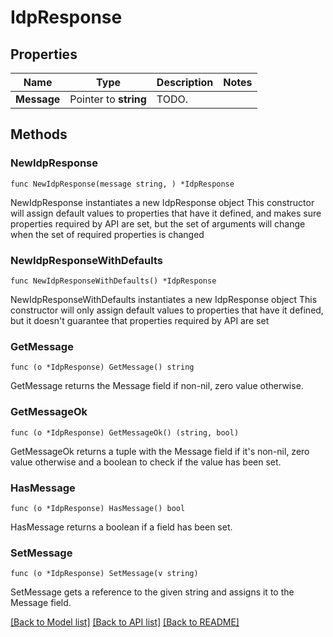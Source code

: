 # IdpResponse

## Properties

Name | Type | Description | Notes
------------ | ------------- | ------------- | -------------
**Message** | Pointer to **string** | TODO. | 

## Methods

### NewIdpResponse

`func NewIdpResponse(message string, ) *IdpResponse`

NewIdpResponse instantiates a new IdpResponse object
This constructor will assign default values to properties that have it defined,
and makes sure properties required by API are set, but the set of arguments
will change when the set of required properties is changed

### NewIdpResponseWithDefaults

`func NewIdpResponseWithDefaults() *IdpResponse`

NewIdpResponseWithDefaults instantiates a new IdpResponse object
This constructor will only assign default values to properties that have it defined,
but it doesn't guarantee that properties required by API are set

### GetMessage

`func (o *IdpResponse) GetMessage() string`

GetMessage returns the Message field if non-nil, zero value otherwise.

### GetMessageOk

`func (o *IdpResponse) GetMessageOk() (string, bool)`

GetMessageOk returns a tuple with the Message field if it's non-nil, zero value otherwise
and a boolean to check if the value has been set.

### HasMessage

`func (o *IdpResponse) HasMessage() bool`

HasMessage returns a boolean if a field has been set.

### SetMessage

`func (o *IdpResponse) SetMessage(v string)`

SetMessage gets a reference to the given string and assigns it to the Message field.


[[Back to Model list]](../README.md#documentation-for-models) [[Back to API list]](../README.md#documentation-for-api-endpoints) [[Back to README]](../README.md)



